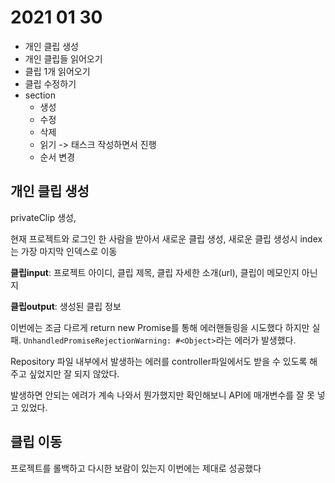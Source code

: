# 2021 01 30
* 개인 클립 생성
* 개인 클립들 읽어오기
* 클립 1개 읽어오기
* 클립 수정하기
* section 
	* 생성
	* 수정
	* 삭제
	* 읽기 -> 태스크 작성하면서 진행
	* 순서 변경

## 개인 클립 생성 

privateClip 생성,

현재 프로젝트와 로그인 한 사람을 받아서 새로운 클립 생성, 새로운 클립 생성시 index는 가장 마지막 인덱스로 이동 

**클립input**: 프로젝트 아이디, 클립 제목, 클립 자세한 소개(url), 클립이 메모인지 아닌지

**클립output**: 생성된 클립 정보

이번에는 조금 다르게 return new Promise를 통해 에러핸들링을 시도했다 하지만 실패. `UnhandledPromiseRejectionWarning: #<Object>`라는 에러가 발생했다. 

Repository 파일 내부에서 발생하는 에러를 controller파일에서도 받을 수 있도록 해주고 싶었지만 잘 되지 않았다. 

발생하면 안되는 에려가 계속 나와서 뭔가했지만 확인해보니 API에 매개변수를 잘 못 넣고 있었다. 

## 클립 이동

프로젝트를 롤백하고 다시한 보람이 있는지 이번에는 제대로 성공했다

